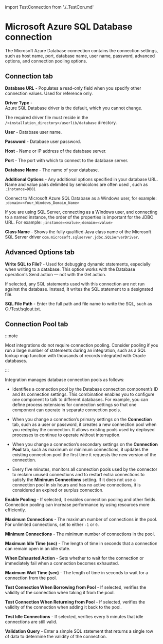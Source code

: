 import TestConnection from './_TestCon.md'

# Microsoft Azure SQL Database connection 

<head>
  <meta name="guidename" content="Integration"/>
  <meta name="context" content="GUID-bb4aba6e-30f3-42db-bbd5-8c25dd93ac05"/>
</head>


The Microsoft Azure Database connection contains the connection settings, such as host name, port, database name, user name, password, advanced options, and connection pooling options.

## Connection tab 



**Database URL** - 
  Populates a read-only field when you specify other connection values. Used for reference only.

**Driver Type** -    
 Azure SQL Database driver is the default, which you cannot change.

The required driver file must reside in the `/<installation_directory>/userlib/database` directory.

**User** - 
  Database user name.

**Password** - 
  Database user password.

**Host** - 
   Name or IP address of the database server.

**Port** - 
  The port with which to connect to the database server.

**Database Name** - 
  The name of your database.

**Additional Options** - 
 Any additional options specified in your database URL. Name and value pairs delimited by semicolons are often used , such as `;instance=DB01`

Connect to Microsoft Azure SQL Database as a Windows user, for example: `;domain=<Your_Windows_Domain_Name>`

If you are using SQL Server, connecting as a Windows user, and connecting to a named instance, the order of the properties is important for the JDBC URL. For example: `;instance=<value>;domain=<value>`
 
**Class Name** - 
 Shows the fully qualified Java class name of the Microsoft SQL Server driver `com.microsoft.sqlserver.jdbc.SQLServerDriver`.

## Advanced Options tab 
  

  

**Write SQL to File?** - 
  Used for debugging dynamic statements, especially when writing to a database. This option works with the Database operation's Send action — not with the Get action.

If selected, any SQL statements used with this connection are not run against the database. Instead, it writes the SQL statement to a designated file.
  
**SQL File Path** - 
 Enter the full path and file name to write the SQL, such as C:/Test/sqlout.txt.

## Connection Pool tab 

:::note

Most integrations do not require connection pooling. Consider pooling if you run a large number of statements during an integration, such as a SQL lookup map function with thousands of records integrated with Oracle databases.

:::

Integration manages database connection pools as follows:

-   Identifies a connection pool by the Database connection component’s ID and its connection settings. This combination enables you to configure one component to talk to different databases. For example, you can define process extensions for connection settings so that one component can operate in separate connection pools.

-   When you change a connection’s primary settings on the **Connection** tab, such as a user or password, it creates a new connection pool when you redeploy the connection. It allows existing pools used by deployed processes to continue to operate without interruption.

-   When you change a connection’s secondary settings on the **Connection Pool** tab, such as maximum or minimum connections, it updates the existing connection pool the first time it requests the new version of the connection.

-   Every five minutes, monitors all connection pools used by the connector to reclaim unused connections and to restart extra connections to satisfy the **Minimum Connections** setting. If it does not use a connection pool in six hours and has no active connections, it is considered an expired or surplus connection.




**Enable Pooling** - 
 If selected, it enables connection pooling and other fields. Connection pooling can increase performance by using resources more efficiently.

**Maximum Connections** - 
 The maximum number of connections in the pool. For unlimited connections, set to either `-1` or `0`.

**Minimum Connections** - 
  The minimum number of connections in the pool.

**Maximum Idle Time \(sec\)** - 
  The length of time in seconds that a connection can remain open in an idle state.

**When Exhausted Action** - 
 Sets whether to wait for the connection or immediately fail when a connection becomes exhausted.

**Maximum Wait Time \(sec\)** - 
 The length of time in seconds to wait for a connection from the pool.

**Test Connection When Borrowing from Pool** - 
 If selected, verifies the validity of the connection when taking it from the pool.

**Test Connection When Returning from Pool** - 
 If selected, verifies the validity of the connection when adding it back to the pool.

**Test Idle Connections** - 
  If selected, verifies every 5 minutes that idle connections are still valid.

**Validation Query** - 
  Enter a simple SQL statement that returns a single row of data to determine the validity of the connection.

<TestConnection />